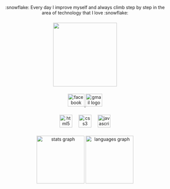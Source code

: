 <p align="center"> :snowflake: Every day I improve myself and always climb step by step in the area of ​​technology that I love :snowflake:</p>

###

<div align="center">
  <img height="200" src="https://scontent.fxap4-1.fna.fbcdn.net/v/t39.30808-6/366742640_3684701785095686_8055195604061435919_n.jpg?_nc_cat=105&ccb=1-7&_nc_sid=6ee11a&_nc_eui2=AeHNggKnLZ4moFIqz5gbgB3530s69EZsjwHfSzr0RmyPAdckUqcpyrGkCocTF7O5drCucqkxlxjyXloBXi6FMFiM&_nc_ohc=lkEZ-nsWAfsQ7kNvgH50DDm&_nc_oc=AdjdWzug5CpWYh6zg2jB8M3m_n7FE1maW7xd_wuOT7RtefvtvTOyR_Z3vxCN1fLTXPU&_nc_zt=23&_nc_ht=scontent.fxap4-1.fna&_nc_gid=APgy9HADAjQplRVvtArJXto&oh=00_AYCgavdTyeEVHMf07ed7abL_SX2QIy1pFCT6Cqq3YwtxUA&oe=67B5597C"  />
</div>

###

<div align="center">
  <a href="https://www.facebook.com/Zanescoartfb" target="_blank">
    <img src="https://raw.githubusercontent.com/maurodesouza/profile-readme-generator/master/src/assets/icons/social/facebook/default.svg" width="52" height="40" alt="facebook logo"  />
  </a>
  <a href="arthursanderzanesco@gmail.com" target="_blank">
    <img src="https://raw.githubusercontent.com/maurodesouza/profile-readme-generator/master/src/assets/icons/social/gmail/default.svg" width="52" height="40" alt="gmail logo"  />
  </a>
</div>

###

<div align="center">
  <img src="https://cdn.jsdelivr.net/gh/devicons/devicon/icons/html5/html5-original.svg" height="40" alt="html5 logo"  />
  <img width="12" />
  <img src="https://cdn.jsdelivr.net/gh/devicons/devicon/icons/css3/css3-original.svg" height="40" alt="css3 logo"  />
  <img width="12" />
  <img src="https://cdn.jsdelivr.net/gh/devicons/devicon/icons/javascript/javascript-original.svg" height="40" alt="javascript logo"  />
</div>

###

<div align="center">
  <img src="https://github-readme-stats.vercel.app/api?username=ArthurZanesco2025&hide_title=false&hide_rank=false&show_icons=true&include_all_commits=true&count_private=true&disable_animations=false&theme=dracula&locale=en&hide_border=false&order=1" height="150" alt="stats graph"  />
  <img src="https://github-readme-stats.vercel.app/api/top-langs?username=ArthurZanesco2025&locale=en&hide_title=false&layout=compact&card_width=320&langs_count=5&theme=dracula&hide_border=false&order=2" height="150" alt="languages graph"  />
</div>

###
